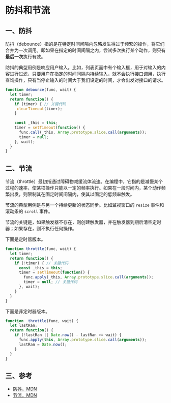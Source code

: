 # 防抖和节流

## 一、防抖

防抖（debounce）指的是在特定时间间隔内忽略发生得过于频繁的操作，将它们合并为一次调用。即如果在指定的时间间隔之内，尝试多次执行某个动作，则只有**最后一次**执行有效。

防抖的典型用例是响应用户输入。比如，列表页面中有个输入框，用于对输入的内容进行过滤，只要用户在指定的时间间隔内持续输入，就不会执行接口调用，执行查询操作，只有当停止输入的时间大于我们设定的时间，才会出发对接口的请求。

```javascript
function debounce(func, wait) {
  let timer;
  return function() {
    if (timer) { // 关键代码
     clearTimeout(timer); 
    }
    
    const _this = this;
    timer = setTimeout(function() {
      func.call(_this, Array.prototype.slice.call(arguments));
      timer = null;
    }, wait);
  }
}
```

## 二、节流

节流（throttle）最初指通过障碍物减缓流体流速。在编程中，它指的是减慢某个过程的速率，使某项操作只能以一定的频率执行。如果在一段时间内，某个动作频繁出发，则限制其在固定时间间隔内，使其以固定的低频率触发。

节流的典型用例是与另一个持续更新的状态同步。比如监视窗口的 `resize` 事件和滚动条的 `scroll` 事件。

节流的关键是，如果触发器不存在，则创建触发器，并在触发器到期后清空定时器；如果存在，则不执行任何操作。

下面是定时器版本。

```javascript
function throttle(func, wait) {
  let timer;
  return function() {
    if (!timer) { // 关键代码
      const _this = this;
      timer = setTimeout(function() {
        func.apply(_this, Array.prototype.slice.call(arguments));
        timer = null; // 关键代码
      }, wait); 
    }
  }
}
```

下面是非定时器版本。

```javascript
function _throttle(func, wait) {
  let lastRan;
  return function() {
    if (!lastRan || Date.now() - lastRan >= wait) {
      func.apply(this, Array.prototype.slice.call(arguments));
      lastRan = Date.now();
    }
  }
}
```

## 三、参考

- [防抖，MDN](https://developer.mozilla.org/zh-CN/docs/Glossary/Debounce)
- [节流，MDN](https://developer.mozilla.org/zh-CN/docs/Glossary/Throttle)
